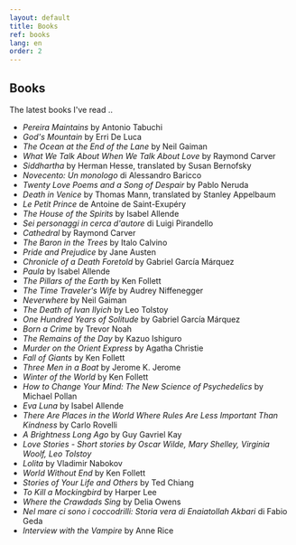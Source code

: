 ```yaml
---
layout: default
title: Books
ref: books
lang: en
order: 2
---
```


## Books

The latest books I've read .. 

- _Pereira Maintains_ by Antonio Tabuchi
- _God's Mountain_ by Erri De Luca
- _The Ocean at the End of the Lane_ by Neil Gaiman
- _What We Talk About When We Talk About Love_ by Raymond Carver
- _Siddhartha_ by Herman Hesse, translated by Susan Bernofsky
- _Novecento: Un monologo_ di Alessandro Baricco
- _Twenty Love Poems and a Song of Despair_ by Pablo Neruda
- _Death in Venice_ by Thomas Mann, translated by Stanley Appelbaum
- _Le Petit Prince_ de Antoine de Saint-Exupéry
- _The House of the Spirits_ by Isabel Allende
- _Sei personaggi in cerca d'autore_ di Luigi Pirandello
- _Cathedral_ by Raymond Carver
- _The Baron in the Trees_ by Italo Calvino
- _Pride and Prejudice_ by Jane Austen
- _Chronicle of a Death Foretold_ by Gabriel García Márquez
- _Paula_ by Isabel Allende
- _The Pillars of the Earth_ by Ken Follett
- _The Time Traveler's Wife_ by Audrey Niffenegger
- _Neverwhere_ by Neil Gaiman
- _The Death of Ivan Ilyich_ by Leo Tolstoy
- _One Hundred Years of Solitude_ by Gabriel García Márquez
- _Born a Crime_ by Trevor Noah
- _The Remains of the Day_ by Kazuo Ishiguro
- _Murder on the Orient Express_ by Agatha Christie
- _Fall of Giants_ by Ken Follett
- _Three Men in a Boat_ by Jerome K. Jerome
- _Winter of the World_ by Ken Follett
- _How to Change Your Mind: The New Science of Psychedelics_ by Michael Pollan
- _Eva Luna_ by Isabel Allende
- _There Are Places in the World Where Rules Are Less Important Than Kindness_ by Carlo Rovelli
- _A Brightness Long Ago_ by Guy Gavriel Kay
- _Love Stories - Short stories by Oscar Wilde, Mary Shelley, Virginia Woolf, Leo Tolstoy_
- _Lolita_ by Vladimir Nabokov
- _World Without End_ by Ken Follett
- _Stories of Your Life and Others_ by Ted Chiang
- _To Kill a Mockingbird_ by Harper Lee
- _Where the Crawdads Sing_ by Delia Owens
- _Nel mare ci sono i coccodrilli: Storia vera di Enaiatollah Akbari_ di Fabio Geda
- _Interview with the Vampire_ by Anne Rice
